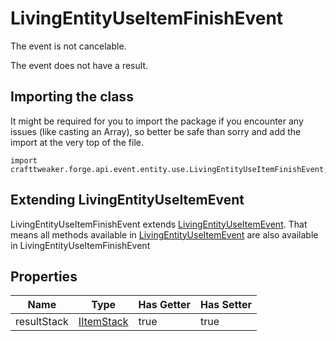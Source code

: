 # LivingEntityUseItemFinishEvent

The event is not cancelable.

The event does not have a result.

## Importing the class

It might be required for you to import the package if you encounter any issues (like casting an Array), so better be safe than sorry and add the import at the very top of the file.
```zenscript
import crafttweaker.forge.api.event.entity.use.LivingEntityUseItemFinishEvent;
```


## Extending LivingEntityUseItemEvent

LivingEntityUseItemFinishEvent extends [LivingEntityUseItemEvent](/forge/api/event/entity/use/LivingEntityUseItemEvent). That means all methods available in [LivingEntityUseItemEvent](/forge/api/event/entity/use/LivingEntityUseItemEvent) are also available in LivingEntityUseItemFinishEvent

## Properties

|    Name     |                    Type                    | Has Getter | Has Setter |
|-------------|--------------------------------------------|------------|------------|
| resultStack | [IItemStack](/vanilla/api/item/IItemStack) | true       | true       |

